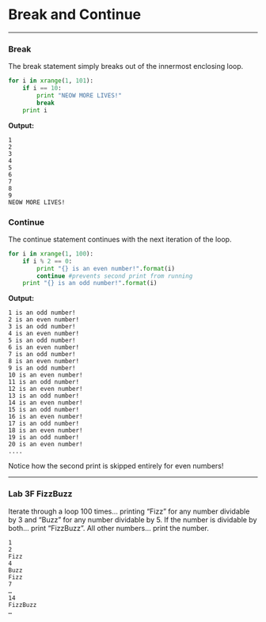 # Break and Continue

---

### Break

The break statement simply breaks out of the innermost enclosing loop.

```py
for i in xrange(1, 101):
    if i == 10:
        print "NEOW MORE LIVES!"
        break
    print i
```

**Output:**

```
1
2
3
4
5
6
7
8
9
NEOW MORE LIVES!
```

### Continue

The continue statement continues with the next iteration of the loop.

```py
for i in xrange(1, 100):​
    if i % 2 == 0:​
        print "{} is an even number!".format(i)​
        continue #prevents second print from running​
    print "{} is an odd number!".format(i) ​
```

**Output:**

```
1 is an odd number!
2 is an even number!
3 is an odd number!
4 is an even number!
5 is an odd number!
6 is an even number!
7 is an odd number!
8 is an even number!
9 is an odd number!
10 is an even number!
11 is an odd number!
12 is an even number!
13 is an odd number!
14 is an even number!
15 is an odd number!
16 is an even number!
17 is an odd number!
18 is an even number!
19 is an odd number!
20 is an even number!
....
```

Notice how the second print is skipped entirely for even numbers!

---

### Lab 3F FizzBuzz

Iterate through a loop 100 times… printing “Fizz” for any number dividable by 3 and “Buzz” for any number dividable by 5. If the number is dividable by both… print “FizzBuzz”. All other numbers… print the number.

```
​1​
2​
Fizz​
4​
Buzz​
Fizz​
7​
…​
14​
FizzBuzz​
…​
```



